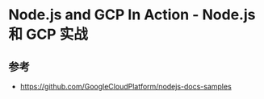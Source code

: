 # Node.js and GCP In Action - Node.js 和 GCP 实战

## 参考

- https://github.com/GoogleCloudPlatform/nodejs-docs-samples
